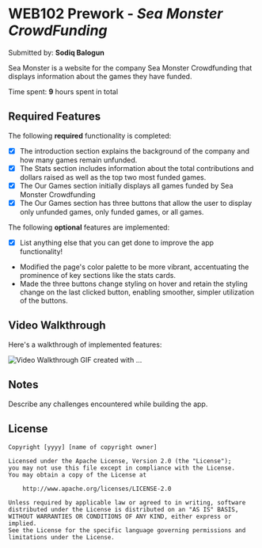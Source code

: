# WEB102 Prework - *Sea Monster CrowdFunding*

Submitted by: **Sodiq Balogun**

Sea Monster is a website for the company Sea Monster Crowdfunding that displays information about the games they have funded.

Time spent: **9** hours spent in total

## Required Features

The following **required** functionality is completed:

* [x] The introduction section explains the background of the company and how many games remain unfunded.
* [x] The Stats section includes information about the total contributions and dollars raised as well as the top two most funded games.
* [x] The Our Games section initially displays all games funded by Sea Monster Crowdfunding
* [x] The Our Games section has three buttons that allow the user to display only unfunded games, only funded games, or all games.

The following **optional** features are implemented:

* [x] List anything else that you can get done to improve the app functionality!
* Modified the page's color palette to be more vibrant, accentuating the prominence of key sections like the stats cards. 
* Made the three buttons change styling on hover and retain the styling change on the last clicked button, enabling smoother, simpler utilization of the buttons.

## Video Walkthrough

Here's a walkthrough of implemented features:

<img src='https://imgur.com/a/Tx7mPY4.gif' title='Video Walkthrough' width='' alt='Video Walkthrough' />
<!-- Replace this with whatever GIF tool you used! -->
GIF created with ...  
<!-- Recommended tools:
[Kap](https://getkap.co/) for macOS
[ScreenToGif](https://www.screentogif.com/) for Windows
[peek](https://github.com/phw/peek) for Linux. -->

## Notes

Describe any challenges encountered while building the app.

## License

    Copyright [yyyy] [name of copyright owner]

    Licensed under the Apache License, Version 2.0 (the "License");
    you may not use this file except in compliance with the License.
    You may obtain a copy of the License at

        http://www.apache.org/licenses/LICENSE-2.0

    Unless required by applicable law or agreed to in writing, software
    distributed under the License is distributed on an "AS IS" BASIS,
    WITHOUT WARRANTIES OR CONDITIONS OF ANY KIND, either express or implied.
    See the License for the specific language governing permissions and
    limitations under the License.
